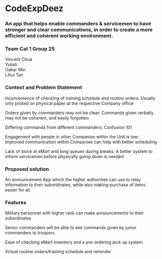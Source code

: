 # CodeExpDeez
### An app that helps enable commanders & servicemen to have stronger and clear communications, in order to create a more efficient and coherent working environment.
### Team Cat 1 Group 25
Vincent Chua </br>
Yuliati </br>
Oakar Min </br>
Lihui Tan </br>

### Context and Problem Statement
Inconvenience of checking of training schedule and routine orders: Usually only posted on physical paper at the respective Company office </br>

Orders given by commanders may not be clear: Commands given verbally may not be coherent, and easily forgotten </br>

Differing commands from different commanders: Confusion 101 </br>

Engagement with people in other Companies within the Unit is low: Improved communication within Companies can help with better scheduling </br>

Lack of stock at eMart and long queues during breaks: A better system to inform servicemen before physically going down is needed </br>


### Proposed solution
An announcement App which the higher authorities can use to relay information to their subordinates, while also making purchase of items easier for all. </br>


### Features
Military personnel with higher rank can make announcements to their subordinates </br>

Senior commanders will be able to see commands given by junior commanders to troopers </br>

Ease of checking eMart inventory and a pre-ordering pick up system </br>

Virtual routine orders/training schedule and reminder </br>

